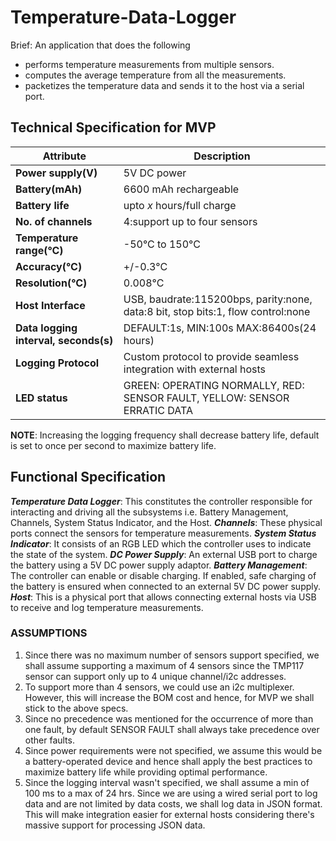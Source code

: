 # Temperature-Data-Logger
Brief: An application that does the following
- performs temperature measurements from multiple sensors.
- computes the average temperature from all the measurements.
- packetizes the temperature data and sends it to the host via a serial port.

## Technical Specification for MVP
| Attribute | Description |
| --- | --- |
| **Power supply(V)** | 5V DC power | 
| **Battery(mAh)** | 6600 mAh rechargeable |
| **Battery life** | upto *x* hours/full charge |
| **No. of channels** | 4:support up to four sensors |
| **Temperature range(°C)** | -50°C to 150°C |
| **Accuracy(°C)** | +/-0.3°C |
| **Resolution(°C)** | 0.008°C |
| **Host Interface** | USB, baudrate:115200bps, parity:none, data:8 bit, stop bits:1, flow control:none |
| **Data logging interval, seconds(s)** | DEFAULT:1s, MIN:100s MAX:86400s(24 hours) |
| **Logging Protocol** | Custom protocol to provide seamless integration with external hosts |
| **LED status** | GREEN: OPERATING NORMALLY, RED: SENSOR FAULT, YELLOW: SENSOR ERRATIC DATA |

**NOTE**: Increasing the logging frequency shall decrease battery life, default is set to once per second to maximize battery life.

## Functional Specification
**_Temperature Data Logger_**: This constitutes the controller responsible for interacting and driving all the subsystems i.e. Battery Management, Channels, System Status Indicator, and the Host.
**_Channels_**: These physical ports connect the sensors for temperature measurements. 
**_System Status Indicator_**: It consists of an RGB LED which the controller uses to indicate the state of the system. 
**_DC Power Supply_**: An external USB port to charge the battery using a 5V DC power supply adaptor.
**_Battery Management_**: The controller can enable or disable charging. If enabled, safe charging of the battery is ensured when connected to an external 5V DC power supply. 
**_Host_**: This is a physical port that allows connecting external hosts via USB to receive and log temperature measurements.

### ASSUMPTIONS
1. Since there was no maximum number of sensors support specified, we shall assume supporting a maximum of 4 sensors since the TMP117 sensor can support only up to 4 unique channel/i2c addresses. 
2. To support more than 4 sensors, we could use an i2c multiplexer. However, this will increase the BOM cost and hence, for MVP we shall stick to the above specs.
3. Since no precedence was mentioned for the occurrence of more than one fault, by default SENSOR FAULT shall always take precedence over other faults. 
4. Since power requirements were not specified, we assume this would be a battery-operated device and hence shall apply the best practices to maximize battery life while providing optimal performance.   
5. Since the logging interval wasn't specified, we shall assume a min of 100 ms to a max of 24 hrs. Since we are using a wired serial port to log data and are not limited by data costs, we shall log data in JSON format. This will make integration easier for external hosts considering there's massive support for processing JSON data. 

